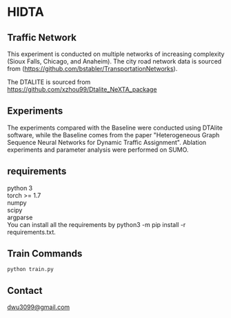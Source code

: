 # HIDTA

## Traffic Network
This experiment is conducted on multiple networks of increasing complexity (Sioux Falls, Chicago, and Anaheim). The city road network data is sourced from (https://github.com/bstabler/TransportationNetworks).  

The DTALITE is sourced from https://github.com/xzhou99/Dtalite_NeXTA_package


## Experiments

The experiments compared with the Baseline were conducted using DTAlite software, while the Baseline comes from the paper "Heterogeneous Graph Sequence Neural Networks for Dynamic Traffic Assignment". 
Ablation experiments and parameter analysis were performed on SUMO.



## requirements
python 3  
torch >= 1.7  
numpy  
scipy  
argparse  
You can install all the requirements by python3 -m pip install -r requirements.txt.


## Train Commands  
``` python train.py ```


## Contact  
dwu3099@gmail.com
